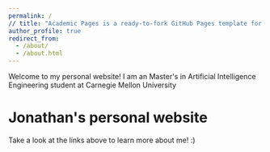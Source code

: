 ```yaml
---
permalink: /
// title: "Academic Pages is a ready-to-fork GitHub Pages template for academic personal websites"
author_profile: true
redirect_from: 
  - /about/
  - /about.html
---
```


Welcome to my personal website! I am an Master's in Artificial Intelligence Engineering student at Carnegie Mellon University

Jonathan's personal website
======

Take a look at the links above to learn more about me! :)

